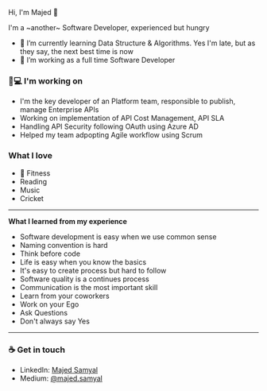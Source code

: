 Hi, I'm Majed 👋

I'm a ~another~ Software Developer, experienced but hungry

- 🌱 I’m currently learning Data Structure & Algorithms. Yes I'm late, but as they say, the next best time is now 
- 🤔 I’m working as a full time Software Developer

### :boy:💻 I'm working on
- I'm the key developer of an Platform team, responsible to publish, manage Enterprise APIs
- Working on implementation of API Cost Management, API SLA 
- Handling API Security following OAuth using Azure AD
- Helped my team adpopting Agile workflow using Scrum

### What I love 
- :muscle: Fitness
- Reading
- Music
- Cricket

---
**What I learned from my experience**

- Software development is easy when we use common sense
- Naming convention is hard
- Think before code
- Life is easy when you know the basics
- It's easy to create process but hard to follow 
- Software quality is a continues process
- Communication is the most important skill
- Learn from your coworkers
- Work on your Ego
- Ask Questions 
- Don't always say Yes
---

### ☕ Get in touch
- LinkedIn: <a href = "https://www.linkedin.com/in/majed-samyal/">Majed Samyal</a>
- Medium: <a href = "https://medium.com/@majed.samyal">@majed.samyal</a>


